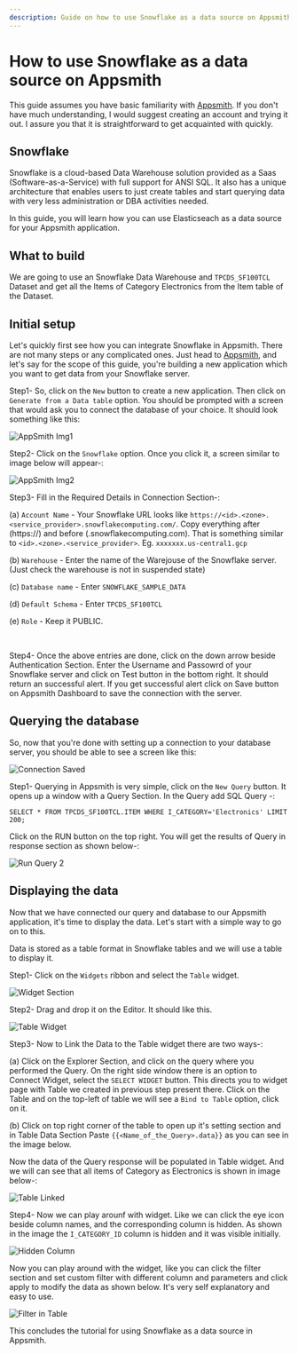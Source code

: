 ```yaml
---
description: Guide on how to use Snowflake as a data source on Appsmith
---
```


# How to use Snowflake as a data source on Appsmith

This guide assumes you have basic familiarity with [Appsmith](https://www.appsmith.com/). If you don't have much understanding, I would suggest creating an account and trying it out. I assure you that it is straightforward to get acquainted with quickly.

## Snowflake

Snowflake is a cloud-based Data Warehouse solution provided as a Saas (Software-as-a-Service) with full support for ANSI SQL. It also has a unique architecture that enables users to just create tables and start querying data with very less administration or DBA activities needed.

In this guide, you will learn how you can use Elasticseach as a data source for your Appsmith application.

## What to build

We are going to use an Snowflake Data Warehouse and `TPCDS_SF100TCL` Dataset and get all the Items of Category Electronics from the Item table of the Dataset.

## Initial setup

Let's quickly first see how you can integrate Snowflake in Appsmith. There are not many steps or any complicated ones. Just head to [Appsmith](https://app.appsmith.com/applications), and let's say for the scope of this guide, you're building a new application which you want to get data from your Snowflake server.

Step1- So,  click on the `New` button to create a new application. Then click on `Generate from a Data table` option. You should be prompted with a screen that would ask you to connect the database of your choice. It should look something like this:<br/>

<!-- ![AppSmith Img1](https://user-images.githubusercontent.com/64676594/137739311-c5fd9a79-1796-4c15-9e2a-7f6d37d48f51.png) -->
![AppSmith Img1](../.gitbook/assets/Snowflake-Tutorial1.png)

Step2- Click on the `Snowflake` option. Once you click it, a screen similar to image below will appear-: 

<!-- ![AppSmith Img2](https://user-images.githubusercontent.com/64676594/137739337-b3c43a09-fb0f-41f6-b4ea-80d7d6453075.png) -->
![AppSmith Img2](../.gitbook/assets/Snowflake-Tutorial2.png)

Step3- Fill in the Required Details in Connection Section-:

(a) `Account Name` - Your Snowflake URL looks like ` https://<id>.<zone>.<service_provider>.snowflakecomputing.com/ `. Copy everything after (https://) and before (.snowflakecomputing.com). That is something similar to `<id>.<zone>.<service_provider>`. Eg. `xxxxxxx.us-central1.gcp`

(b) `Warehouse` - Enter the name of the Warejouse of the Snowflake server. (Just check the warehouse is not in suspended state)

(c) `Database name` - Enter `SNOWFLAKE_SAMPLE_DATA`

(d) `Default Schema` - Enter ` TPCDS_SF100TCL `

(e) `Role` - Keep it PUBLIC.

<!-- ![Screenshot (3078)](https://user-images.githubusercontent.com/64676594/137740172-012713f9-2f42-4e1d-988f-b731f406d1af.png) -->
<br/>

Step4- Once the above entries are done, click on the down arrow beside Authentication Section. Enter the Username and Passowrd of your Snowflake server and click on Test button in the bottom right. It should return an successful alert. If you get successful alert click on Save button on Appsmith Dashboard to save the connection with the server.

## Querying the database
So, now that you're done with setting up a connection to your database server, you should be able to see a screen like this:

<!-- ![Connection Saved](https://user-images.githubusercontent.com/64676594/137741648-90994a49-f5a2-4f6c-98fa-7ad08a6973a9.png) -->
![Connection Saved](../.gitbook/assets/Snowflake-Tutorial3.png)


Step1- Querying in Appsmith is very simple, click on the `New Query` button. It opens up a window with a Query Section. In the Query add SQL Query -:
```code 
SELECT * FROM TPCDS_SF100TCL.ITEM WHERE I_CATEGORY='Electronics' LIMIT 200;
```
Click on the RUN button on the top right. You will get the results of Query in response section as shown below-:

<!-- ![Run Query 2](https://user-images.githubusercontent.com/64676594/137739603-cfb5ddae-2558-43e1-a06c-11348bacfac3.png)-->
![Run Query 2](../.gitbook/assets/Snowflake-Tutorial4.png)


## Displaying the data
Now that we have connected our query and database to our Appsmith application, it's time to display the data. Let's start with a simple way to go on to this.

Data is stored as a table format in Snowflake tables and we will use a table to display it.

Step1- Click on the `Widgets` ribbon and select the `Table` widget.

<!-- ![Widget Section](https://user-images.githubusercontent.com/67036708/137368349-e7df11a3-b15a-4ad5-a1fd-17003afd03de.png) -->
![Widget Section](../.gitbook/assets/Snowflake-Tutorial5.png)


Step2- Drag and drop it on the Editor.
It should like this.

<!-- ![Table Widget](https://user-images.githubusercontent.com/64676594/137770031-11e69c7e-3032-44c9-92eb-da9931a9d193.png) -->
![Table Widget](../.gitbook/assets/Snowflake-Tutorial6.png)


Step3- Now to Link the Data to the Table widget there are two ways-:

(a) Click on the Explorer Section, and click on the query where you performed the Query. On the right side window there is an option to Connect Widget, select the `SELECT WIDGET` button. This directs you to widget page with Table we created in previous step present there. Click on the Table and on the top-left of table we will see a `Bind to Table` option, click on it.  

(b) Click on top right corner of the table to open up it's setting section and in Table Data Section Paste `{{<Name_of_the_Query>.data}}` as you can see in the image below.

Now the data of the Query response will be populated in Table widget. And we will can see that all items of Category as Electronics is shown in image below-:

<!-- ![Table Linked](https://user-images.githubusercontent.com/64676594/137740256-83e89804-8876-48b8-8e64-448321d7d8d5.png) -->
![Table Linked](../.gitbook/assets/Snowflake-Tutorial7.png)

Step4- Now we can play arounf with widget. Like we can click the eye icon beside column names, and the corresponding column is hidden. As shown in the image the `I_CATEGORY_ID` column is hidden and it was visible initially.

<!-- ![Hidden Column](https://user-images.githubusercontent.com/64676594/137740227-9e0b84d4-7bdb-4d21-a158-a624fa7e00da.png) -->
![Hidden Column](../.gitbook/assets/Snowflake-Tutorial8.png)

Now you can play around with the widget, like you can click the filter section and set custom filter with different column and parameters and click apply to modify the data as shown below. It's very self explanatory and easy to use.

<!-- ![Filter in Table](https://user-images.githubusercontent.com/64676594/137771689-ce4bc5cf-1c1a-498d-86b0-8f8c0a6a7a1c.png) -->
![Filter in Table](../.gitbook/assets/Snowflake-Tutorial9.png)

This concludes the tutorial for using Snowflake as a data source in Appsmith.
